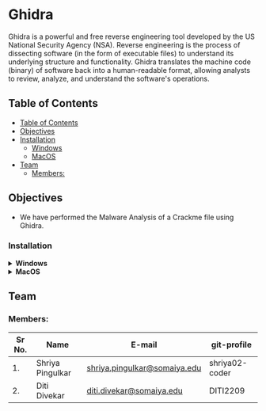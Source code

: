 # Ghidra

Ghidra is a powerful and free reverse engineering tool developed by the US National Security Agency
(NSA). Reverse engineering is the process of dissecting software (in the form of executable files) to
understand its underlying structure and functionality. Ghidra translates the machine code (binary) of
software back into a human-readable format, allowing analysts to review, analyze, and understand the
software's operations.

## Table of Contents
- [Table of Contents](#table-of-contents)
- [Objectives](#objectives)
- [Installation](#installation)
  - [Windows](#windows)
  - [MacOS](#macos)
- [Team](#team)
  - [Members:](#members)

## Objectives
* We have performed the Malware Analysis of a Crackme file using Ghidra.

### Installation 

<details>
    <summary><b>Windows</b></summary>

  1. Prerequisite: Before installing Ghidra, ensure you have JDK 11 installed. If not, download and
      install it from the official Oracle website.
  2. Visit the official Ghidra website and download the latest version.
  3. Once downloaded, unpack the file.
  4. Double-click on “runGhidra.bat” to launch Ghidra.
  5. Upon the initial startup, you'll be presented with a user agreement. Proceed by accepting it.
</details>
<details>
  <summary><b>MacOS</b></summary>

  1. Download and extract the launcher AppleScript template app below. Optionally modify
     Ghidra.app/Info.plist to your liking.
  2. Download the latest OpenJDK and extract it to Ghidra.app/jdk. Make sure
     Ghidra.app/jdk/Contents/Home/bin/java exists
  3. Download the latest Ghidra and extract it to Ghidra.app/ghidra. Make sure
     Ghidra.app/ghidra/ghidraRun exists.
  4. Copy Ghidra.app to your Applications directory.
</details>

## Team

### Members:
| Sr No. | Name               | E-mail                       | git-profile     |
| -------| -------------------| -----------------------------| ----------------|
| 1.     | Shriya Pingulkar   | shriya.pingulkar@somaiya.edu | shriya02-coder  |
| 2.     | Diti Divekar       | diti.divekar@somaiya.edu     | DITI2209        |

